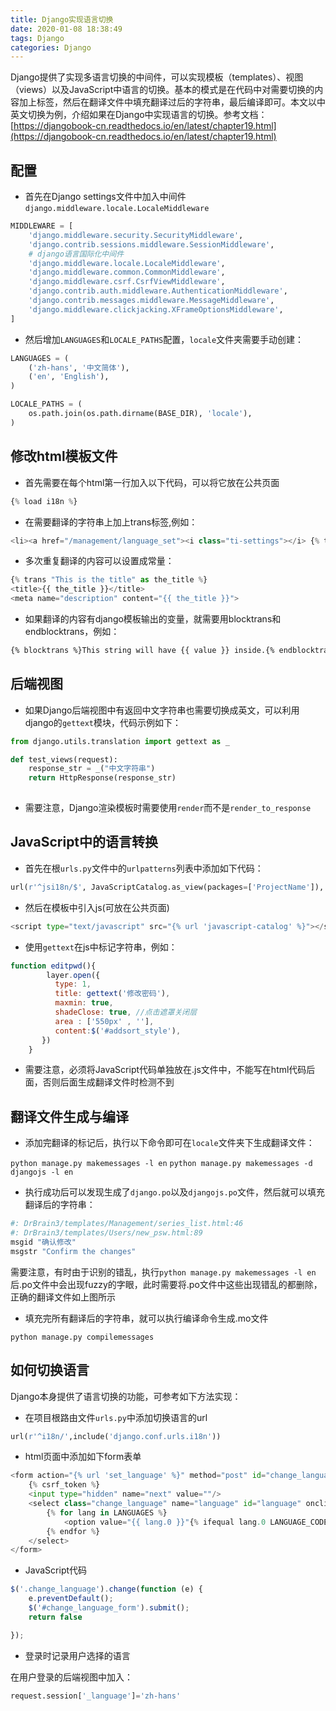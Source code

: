 ```yaml
---
title: Django实现语言切换
date: 2020-01-08 18:38:49
tags: Django
categories: Django
---
```


Django提供了实现多语言切换的中间件，可以实现模板（templates）、视图（views）以及JavaScript中语言的切换。基本的模式是在代码中对需要切换的内容加上标签，然后在翻译文件中填充翻译过后的字符串，最后编译即可。本文以中英文切换为例，介绍如果在Django中实现语言的切换。参考文档：[https://djangobook-cn.readthedocs.io/en/latest/chapter19.html](https://djangobook-cn.readthedocs.io/en/latest/chapter19.html)

<!--more-->

## 配置

- 首先在Django settings文件中加入中间件`django.middleware.locale.LocaleMiddleware`
```python
MIDDLEWARE = [
    'django.middleware.security.SecurityMiddleware',
    'django.contrib.sessions.middleware.SessionMiddleware',
    # django语言国际化中间件
    'django.middleware.locale.LocaleMiddleware',
    'django.middleware.common.CommonMiddleware',
    'django.middleware.csrf.CsrfViewMiddleware',
    'django.contrib.auth.middleware.AuthenticationMiddleware',
    'django.contrib.messages.middleware.MessageMiddleware',
    'django.middleware.clickjacking.XFrameOptionsMiddleware',
]
```

- 然后增加`LANGUAGES`和`LOCALE_PATHS`配置，`locale`文件夹需要手动创建：
```python
LANGUAGES = (
    ('zh-hans', '中文简体'),
    ('en', 'English'),
)

LOCALE_PATHS = (
    os.path.join(os.path.dirname(BASE_DIR), 'locale'),
)
```

## 修改html模板文件

- 首先需要在每个html第一行加入以下代码，可以将它放在公共页面
```python
{% load i18n %}
```
- 在需要翻译的字符串上加上trans标签,例如：
```python
<li><a href="/management/language_set"><i class="ti-settings"></i> {% trans '语言设置' %}</a></li>
```

- 多次重复翻译的内容可以设置成常量：
```python
{% trans "This is the title" as the_title %}
<title>{{ the_title }}</title>
<meta name="description" content="{{ the_title }}">
```

- 如果翻译的内容有django模板输出的变量，就需要用blocktrans和endblocktrans，例如：
```html
{% blocktrans %}This string will have {{ value }} inside.{% endblocktrans %}
```

## 后端视图

- 如果Django后端视图中有返回中文字符串也需要切换成英文，可以利用django的`gettext`模块，代码示例如下：
```python
from django.utils.translation import gettext as _

def test_views(request):
    response_str = _("中文字符串")
    return HttpResponse(response_str)
    
```

- 需要注意，Django渲染模板时需要使用`render`而不是`render_to_response`

## JavaScript中的语言转换

- 首先在根`urls.py`文件中的`urlpatterns`列表中添加如下代码：
```python
url(r'^jsi18n/$', JavaScriptCatalog.as_view(packages=['ProjectName']), name='javascript-catalog')
```

- 然后在模板中引入js(可放在公共页面)
```python
<script type="text/javascript" src="{% url 'javascript-catalog' %}"></script>
```

- 使用`gettext`在js中标记字符串，例如：
```javascript
function editpwd(){
        layer.open({
          type: 1,
          title: gettext('修改密码'),
          maxmin: true,
          shadeClose: true, //点击遮罩关闭层
          area : ['550px' , ''],
          content:$('#addsort_style'),
       })
    }
```

- 需要注意，必须将JavaScript代码单独放在.js文件中，不能写在html代码后面，否则后面生成翻译文件时检测不到

## 翻译文件生成与编译

- 添加完翻译的标记后，执行以下命令即可在`locale`文件夹下生成翻译文件：

`python manage.py makemessages -l en`
`python manage.py makemessages -d djangojs -l en`

- 执行成功后可以发现生成了`django.po`以及`djangojs.po`文件，然后就可以填充翻译后的字符串：
```python
#: DrBrain3/templates/Management/series_list.html:46
#: DrBrain3/templates/Users/new_psw.html:89
msgid "确认修改"
msgstr "Confirm the changes"
```
需要注意，有时由于识别的错乱，执行`python manage.py makemessages -l en`后.po文件中会出现fuzzy的字眼，此时需要将.po文件中这些出现错乱的都删除，正确的翻译文件如上图所示

- 填充完所有翻译后的字符串，就可以执行编译命令生成.mo文件

`python manage.py compilemessages`

## 如何切换语言
Django本身提供了语言切换的功能，可参考如下方法实现：

- 在项目根路由文件`urls.py`中添加切换语言的url
```python
url(r'^i18n/',include('django.conf.urls.i18n'))
```

- html页面中添加如下form表单
```python
<form action="{% url 'set_language' %}" method="post" id="change_language_form" enctype="multipart/form-data">
	{% csrf_token %}
    <input type="hidden" name="next" value=""/>
	<select class="change_language" name="language" id="language" onclick="changeLan()">
		{% for lang in LANGUAGES %}
        	<option value="{{ lang.0 }}"{% ifequal lang.0 LANGUAGE_CODE %} selected {% endifequal %}>{{ lang.1 }}</option>
		{% endfor %}
	</select>
</form>
```

- JavaScript代码
```javascript
$('.change_language').change(function (e) {
    e.preventDefault();
    $('#change_language_form').submit();
    return false

});
```

- 登录时记录用户选择的语言

在用户登录的后端视图中加入：
```python
request.session['_language']='zh-hans'
```

